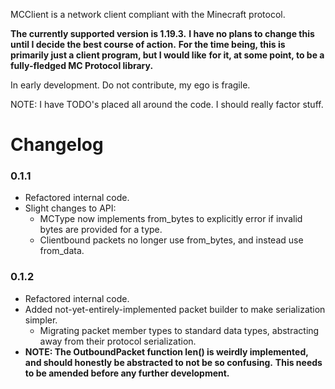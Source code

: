 MCClient is a network client compliant with the Minecraft protocol.

**The currently supported version is 1.19.3.**
**I have no plans to change this until I decide the best course of action.**
**For the time being, this is primarily just a client program, but I would like**
**for it, at some point, to be a fully-fledged MC Protocol library.**

In early development. Do not contribute, my ego is fragile.

NOTE: I have TODO's placed all around the code. I should really factor stuff.

# Changelog
### 0.1.1
- Refactored internal code.
- Slight changes to API:
  - MCType now implements from_bytes to explicitly error if invalid bytes are provided for a type.
  - Clientbound packets no longer use from_bytes, and instead use from_data.
### 0.1.2
- Refactored internal code.
- Added not-yet-entirely-implemented packet builder to make serialization simpler.
  - Migrating packet member types to standard data types, abstracting away from their
    protocol serialization.
- **NOTE: The OutboundPacket function len() is weirdly implemented, and should honestly be abstracted to not be so confusing.**
  **This needs to be amended before any further development.**